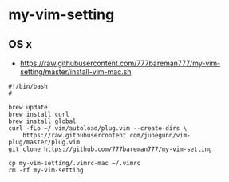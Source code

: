 # my-vim-setting

## OS x

- https://raw.githubusercontent.com/777bareman777/my-vim-setting/master/install-vim-mac.sh

```
#!/bin/bash
#

brew update
brew install curl
brew install global
curl -fLo ~/.vim/autoload/plug.vim --create-dirs \
    https://raw.githubusercontent.com/junegunn/vim-plug/master/plug.vim
git clone https://github.com/777bareman777/my-vim-setting

cp my-vim-setting/.vimrc-mac ~/.vimrc
rm -rf my-vim-setting
```
